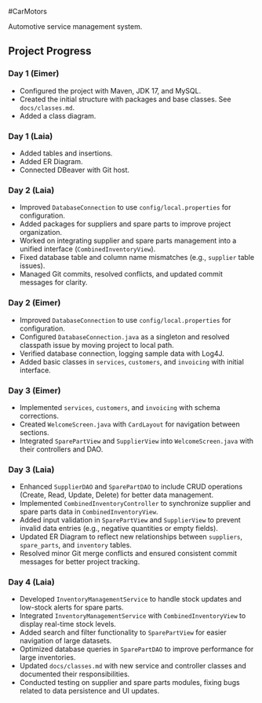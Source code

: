 #CarMotors

Automotive service management system.

## Project Progress

### Day 1 (Eimer)
- Configured the project with Maven, JDK 17, and MySQL.
- Created the initial structure with packages and base classes. See `docs/classes.md`.
- Added a class diagram.

### Day 1 (Laia)
- Added tables and insertions.
- Added ER Diagram.
- Connected DBeaver with Git host.

### Day 2 (Laia)
- Improved `DatabaseConnection` to use `config/local.properties` for configuration.
- Added packages for suppliers and spare parts to improve project organization.
- Worked on integrating supplier and spare parts management into a unified interface (`CombinedInventoryView`).
- Fixed database table and column name mismatches (e.g., `supplier` table issues).
- Managed Git commits, resolved conflicts, and updated commit messages for clarity.

### Day 2 (Eimer)
- Improved `DatabaseConnection` to use `config/local.properties` for configuration.
- Configured `DatabaseConnection.java` as a singleton and resolved classpath issue by moving project to local path.
- Verified database connection, logging sample data with Log4J.
- Added basic classes in `services`, `customers`, and `invoicing` with initial interface.


### Day 3 (Eimer)
- Implemented `services`, `customers`, and `invoicing` with schema corrections.
- Created `WelcomeScreen.java` with `CardLayout` for navigation between sections.
- Integrated `SparePartView` and `SupplierView` into `WelcomeScreen.java` with their controllers and DAO.

### Day 3 (Laia)
- Enhanced `SupplierDAO` and `SparePartDAO` to include CRUD operations (Create, Read, Update, Delete) for better data management.
- Implemented `CombinedInventoryController` to synchronize supplier and spare parts data in `CombinedInventoryView`.
- Added input validation in `SparePartView` and `SupplierView` to prevent invalid data entries (e.g., negative quantities or empty fields).
- Updated ER Diagram to reflect new relationships between `suppliers`, `spare_parts`, and `inventory` tables.
- Resolved minor Git merge conflicts and ensured consistent commit messages for better project tracking.

### Day 4 (Laia)
- Developed `InventoryManagementService` to handle stock updates and low-stock alerts for spare parts.
- Integrated `InventoryManagementService` with `CombinedInventoryView` to display real-time stock levels.
- Added search and filter functionality to `SparePartView` for easier navigation of large datasets.
- Optimized database queries in `SparePartDAO` to improve performance for large inventories.
- Updated `docs/classes.md` with new service and controller classes and documented their responsibilities.
- Conducted testing on supplier and spare parts modules, fixing bugs related to data persistence and UI updates.